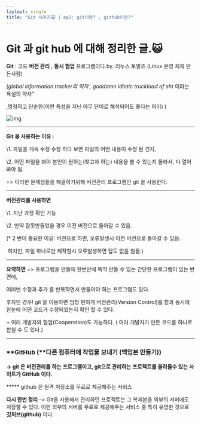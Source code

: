 ```yaml
---
laylout: single
title: "Git 시리즈😺 | ep2: git이란? , github이란?"
---
```



# Git 과 git hub 에 대해 정리한 글.😺 

**Git** : 코드 **버전 관리** , **동시 협업** 프로그램이다.by. 리누스 토발즈 (Linux 운영 체제 만든사람)

 

(*global information tracker의 약자 , goddamn idiotic truckload of sh*t 이라는 욕설의 약자"

,멍청하고 단순한(이런 특성을 지닌 아무 단어로 해석되어도 좋다는 의미) )



![img](https://blog.kakaocdn.net/dn/cUQ0Td/btreOr39E5e/YE4FyaJSWmzexBRUrXUOU0/img.png)



 

------

**Git 을 사용하는 이유 :**

 \1. 파일을 게속 수정 수정 하다 보면 파일의 어떤 내용이 수정 된 건지,

 \2. 어떤 파일을 봐야 본인이 원하는(찾고자 하는) 내용을 볼 수 있는지 몰라서, 다 열어봐야 됨.

 

=> 이러한 문제점들을 해결하기위해 버전관리 프로그램인 git 을 사용한다.

------

**버전관리를 사용하면**

 \1. 지난 과정 확인 가능

 \2. 만약 잘못만들었을 경우 이전 버전으로 돌아갈 수 있음.

  (* 2 번이 중요한 이유: 버전으로 하면, 오류발생시 이전 버전으로 돌아갈 수 있음.

​                 하지만, 파일 하나로만 제작할시 오류발생하면 답도 없음 힘듦.)

------

 

 **요약하면** => 프로그램을 만들때 한번만에 뚝딱 만들 수 있는 간단한 프로그램이 있는 반면에,

여러번 수정과 추가 를 반복하면서 만들어야 하는 프로그램도 있다.

 

후자인 경우! git 을 이용하면 엄청 편하게 버전관리(Version Control)를 함과 동시에 한눈에 어떤 코드가 수정되었는지 확인 할 수 있다.

\+ 여러 개발자와 협업(Cooperation)도 가능하다. ( 여러 개발자가 만든 코드를 하나로 합칠 수 도 있다.)

 

------

### **GitHub (**다른 컴퓨터에 작업물 보내기 (백업본 만들기))

 

**-> git 은 버전관리를 하는 프로그램이고, git으로 관리하는 프로젝트를 올려둘수 있는 사이트가 GitHub 이다.**

  ***** github 은 원격 저장소를 무료로 제공해주는 서비스

 

**다시 한번 정리** -> Git을 사용해서 관리하던 프로젝트는 그 복제본을 외부의 서버에도 저장할 수 있다. 이런 외부의 서버를 무료로 제공해주는 서비스 중 특히 유명한 것으로 **깃허브(github)** 이다.
